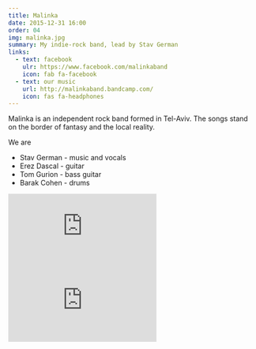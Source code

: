 ```yaml
---
title: Malinka
date: 2015-12-31 16:00
order: 04
img: malinka.jpg
summary: My indie-rock band, lead by Stav German
links:
  - text: facebook
    ulr: https://www.facebook.com/malinkaband
    icon: fab fa-facebook
  - text: our music
    url: http://malinkaband.bandcamp.com/
    icon: fas fa-headphones
---
```


Malinka is an independent rock band formed in Tel-Aviv. The songs stand
on the border of fantasy and the local reality.

We are

-   Stav German - music and vocals
-   Erez Dascal - guitar
-   Tom Gurion - bass guitar
-   Barak Cohen - drums

<div class="youtube youtube-16x9">
<iframe src="https://www.youtube.com/embed/SgISW_uyjjU" allowfullscreen seamless frameBorder="0"></iframe>
</div>

<div class="youtube youtube-16x9">
<iframe src="https://www.youtube.com/embed/fzQoYdzAFz0" allowfullscreen seamless frameBorder="0"></iframe>
</div>
